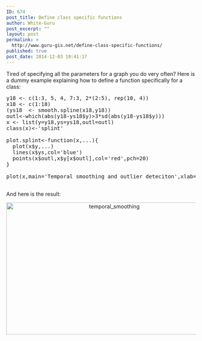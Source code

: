 ```yaml
---
ID: 674
post_title: Define class specific functions
author: White-Guru
post_excerpt: ""
layout: post
permalink: >
  http://www.guru-gis.net/define-class-specific-functions/
published: true
post_date: 2014-12-03 10:41:17
---
```

Tired of specifying all the parameters for a graph you do very often?
Here is a dummy example explaining how to define a function specifically for a class:

<pre lang='rsplus'>
y18 <- c(1:3, 5, 4, 7:3, 2*(2:5), rep(10, 4))
x18 <- c(1:18)
(ys18  <- smooth.spline(x18,y18))
outl<-which(abs(y18-ys18$y)>3*sd(abs(y18-ys18$y)))
x <- list(y=y18,ys=ys18,outl=outl)
class(x)<-'splint'

plot.splint<-function(x,...){
  plot(x$y,...)
  lines(x$ys,col='blue')
  points(x$outl,x$y[x$outl],col='red',pch=20)
}

plot(x,main='Temporal smoothing and outlier deteciton',xlab='Time',ylab='Vegetation Index')

</pre>

And here is the result:

<center>
<a href="http://www.guru-gis.net/wp-content/uploads/2014/12/temporal_smoothing.png"><img src="http://www.guru-gis.net/wp-content/uploads/2014/12/temporal_smoothing.png" alt="temporal_smoothing" width="559" height="351" class="alignnone size-full wp-image-676" /></a>
</center>
